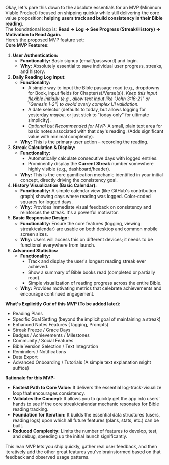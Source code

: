 Okay, let's pare this down to the absolute essentials for an MVP (Minimum Viable Product) focused on shipping quickly while still delivering the core value proposition: **helping users track and build consistency in their Bible reading.**  
The foundational loop is: **Read \-\> Log \-\> See Progress (Streak/History) \-\> Motivation to Read Again.**  
Here’s the proposed MVP feature set:  
**Core MVP Features:**

1. **User Authentication:**  
   * **Functionality:** Basic signup (email/password) and login.  
   * **Why:** Absolutely essential to save individual user progress, streaks, and history.  
2. **Daily Reading Log Input:**  
   * **Functionality:**  
     * A simple way to input the Bible passage read (e.g., dropdowns for Book, input fields for Chapter(s)/Verse(s)). *Keep this input flexible initially (e.g., allow text input like "John 3:16-21" or "Genesis 1-2") to avoid overly complex UI validation.*  
     * A date selector (defaults to today, but allows logging for yesterday *maybe*, or just stick to "today only" for ultimate simplicity).  
     * *Optional but Recommended for MVP:* A small, plain text area for basic notes associated with that day's reading. (Adds significant value with minimal complexity).  
   * **Why:** This is the primary user action – recording the reading.  
3. **Streak Calculation & Display:**  
   * **Functionality:**  
     * Automatically calculate consecutive days with logged entries.  
     * Prominently display the **Current Streak** number somewhere highly visible (e.g., dashboard/header).  
   * **Why:** This is the core gamification mechanic identified in your initial concept, directly driving the consistency goal.  
4. **History Visualization (Basic Calendar):**  
   * **Functionality:** A simple calendar view (like GitHub's contribution graph) showing days where reading was logged. Color-coded squares for logged days.  
   * **Why:** Provides immediate visual feedback on consistency and reinforces the streak. It's a powerful motivator.  
5. **Basic Responsive Design:**  
   * **Functionality:** Ensure the core features (logging, viewing streak/calendar) are usable on both desktop and common mobile screen sizes.  
   * **Why:** Users will access this on different devices; it needs to be functional everywhere from launch.
6. **Advanced Statistics:**  
   * **Functionality:**  
     * Track and display the user's longest reading streak ever achieved.  
     * Show a summary of Bible books read (completed or partially read).  
     * Simple visualization of reading progress across the entire Bible.  
   * **Why:** Provides motivating metrics that celebrate achievements and encourage continued engagement.

**What's Explicitly *Out* of this MVP (To be added later):**

* Reading Plans  
* Specific Goal Setting (beyond the implicit goal of maintaining a streak)  
* Enhanced Notes Features (Tagging, Prompts)  
* Streak Freeze / Grace Days  
* Badges / Achievements / Milestones  
* Community / Social Features  
* Bible Version Selection / Text Integration  
* Reminders / Notifications  
* Data Export  
* Advanced Onboarding / Tutorials (A simple text explanation might suffice)

**Rationale for this MVP:**

* **Fastest Path to Core Value:** It delivers the essential log-track-visualize loop that encourages consistency.  
* **Validates the Concept:** It allows you to quickly get the app into users' hands to see if the core streak/calendar mechanic resonates for Bible reading tracking.  
* **Foundation for Iteration:** It builds the essential data structures (users, reading logs) upon which all future features (plans, stats, etc.) can be built.  
* **Reduced Complexity:** Limits the number of features to develop, test, and debug, speeding up the initial launch significantly.

This lean MVP lets you ship quickly, gather real user feedback, and then iteratively add the other great features you've brainstormed based on that feedback and observed usage patterns.